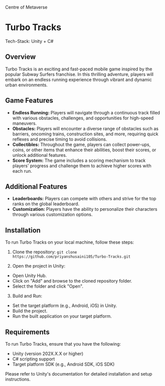 Centre of Metaverse

# Turbo Tracks

Tech-Stack: Unity + C#

## Overview
Turbo Tracks is an exciting and fast-paced mobile game inspired by the popular Subway Surfers franchise. In this thrilling adventure, players will embark on an endless running experience through vibrant and dynamic urban environments.

## Game Features
- **Endless Running:** Players will navigate through a continuous track filled with various obstacles, challenges, and opportunities for high-speed maneuvers.
- **Obstacles:** Players will encounter a diverse range of obstacles such as barriers, oncoming trains, construction sites, and more, requiring quick reflexes and precise timing to avoid collisions.
- **Collectibles:** Throughout the game, players can collect power-ups, coins, or other items that enhance their abilities, boost their scores, or unlock additional features.
- **Score System:** The game includes a scoring mechanism to track players' progress and challenge them to achieve higher scores with each run.

## Additional Features
- **Leaderboards:** Players can compete with others and strive for the top ranks on the global leaderboard.
- **Customization:** Players have the ability to personalize their characters through various customization options.

## Installation
To run Turbo Tracks on your local machine, follow these steps:

1. Clone the repository:
```git clone https://github.com/priyanshusaini105/Turbo-Tracks.git```

2. Open the project in Unity:
- Open Unity Hub.
- Click on "Add" and browse to the cloned repository folder.
- Select the folder and click "Open".

3. Build and Run:
- Set the target platform (e.g., Android, iOS) in Unity.
- Build the project.
- Run the built application on your target platform.

## Requirements
To run Turbo Tracks, ensure that you have the following:

- Unity (version 202X.X.X or higher)
- C# scripting support
- Target platform SDK (e.g., Android SDK, iOS SDK)

Please refer to Unity's documentation for detailed installation and setup instructions.

